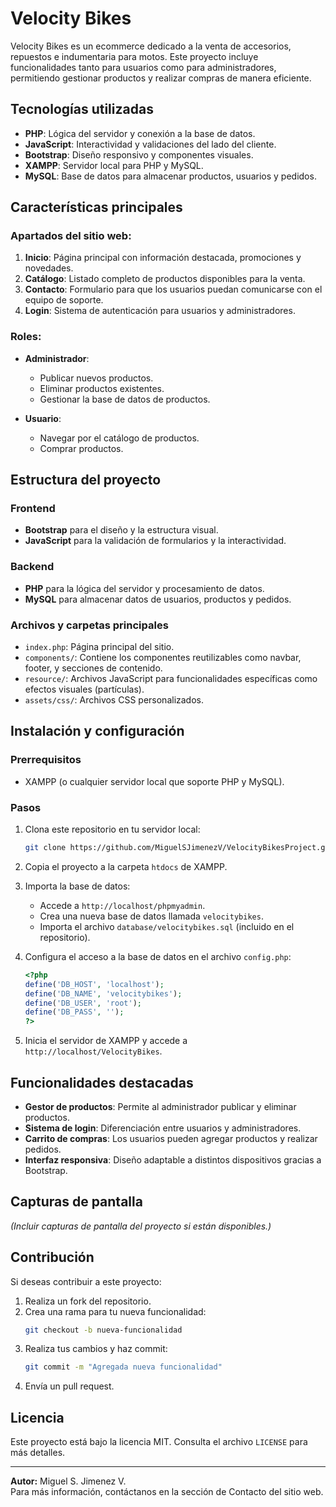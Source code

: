 # Velocity Bikes

Velocity Bikes es un ecommerce dedicado a la venta de accesorios, repuestos e indumentaria para motos. Este proyecto incluye funcionalidades tanto para usuarios como para administradores, permitiendo gestionar productos y realizar compras de manera eficiente.

## Tecnologías utilizadas

- **PHP**: Lógica del servidor y conexión a la base de datos.
- **JavaScript**: Interactividad y validaciones del lado del cliente.
- **Bootstrap**: Diseño responsivo y componentes visuales.
- **XAMPP**: Servidor local para PHP y MySQL.
- **MySQL**: Base de datos para almacenar productos, usuarios y pedidos.

## Características principales

### Apartados del sitio web:

1. **Inicio**: Página principal con información destacada, promociones y novedades.
2. **Catálogo**: Listado completo de productos disponibles para la venta.
3. **Contacto**: Formulario para que los usuarios puedan comunicarse con el equipo de soporte.
4. **Login**: Sistema de autenticación para usuarios y administradores.

### Roles:

- **Administrador**:

  - Publicar nuevos productos.
  - Eliminar productos existentes.
  - Gestionar la base de datos de productos.

- **Usuario**:
  - Navegar por el catálogo de productos.
  - Comprar productos.

## Estructura del proyecto

### Frontend

- **Bootstrap** para el diseño y la estructura visual.
- **JavaScript** para la validación de formularios y la interactividad.

### Backend

- **PHP** para la lógica del servidor y procesamiento de datos.
- **MySQL** para almacenar datos de usuarios, productos y pedidos.

### Archivos y carpetas principales

- `index.php`: Página principal del sitio.
- `components/`: Contiene los componentes reutilizables como navbar, footer, y secciones de contenido.
- `resource/`: Archivos JavaScript para funcionalidades específicas como efectos visuales (partículas).
- `assets/css/`: Archivos CSS personalizados.

## Instalación y configuración

### Prerrequisitos

- XAMPP (o cualquier servidor local que soporte PHP y MySQL).

### Pasos

1. Clona este repositorio en tu servidor local:

   ```bash
   git clone https://github.com/MiguelSJimenezV/VelocityBikesProject.git
   ```

2. Copia el proyecto a la carpeta `htdocs` de XAMPP.

3. Importa la base de datos:

   - Accede a `http://localhost/phpmyadmin`.
   - Crea una nueva base de datos llamada `velocitybikes`.
   - Importa el archivo `database/velocitybikes.sql` (incluido en el repositorio).

4. Configura el acceso a la base de datos en el archivo `config.php`:

   ```php
   <?php
   define('DB_HOST', 'localhost');
   define('DB_NAME', 'velocitybikes');
   define('DB_USER', 'root');
   define('DB_PASS', '');
   ?>
   ```

5. Inicia el servidor de XAMPP y accede a `http://localhost/VelocityBikes`.

## Funcionalidades destacadas

- **Gestor de productos**: Permite al administrador publicar y eliminar productos.
- **Sistema de login**: Diferenciación entre usuarios y administradores.
- **Carrito de compras**: Los usuarios pueden agregar productos y realizar pedidos.
- **Interfaz responsiva**: Diseño adaptable a distintos dispositivos gracias a Bootstrap.

## Capturas de pantalla

_(Incluir capturas de pantalla del proyecto si están disponibles.)_

## Contribución

Si deseas contribuir a este proyecto:

1. Realiza un fork del repositorio.
2. Crea una rama para tu nueva funcionalidad:
   ```bash
   git checkout -b nueva-funcionalidad
   ```
3. Realiza tus cambios y haz commit:
   ```bash
   git commit -m "Agregada nueva funcionalidad"
   ```
4. Envía un pull request.

## Licencia

Este proyecto está bajo la licencia MIT. Consulta el archivo `LICENSE` para más detalles.

---

**Autor:** Miguel S. Jimenez V.  
Para más información, contáctanos en la sección de Contacto del sitio web.
